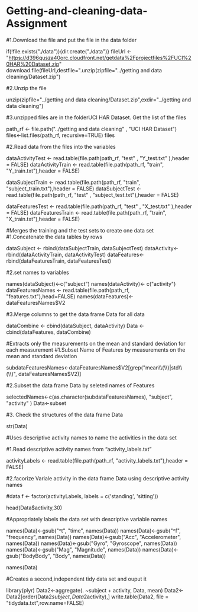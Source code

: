 # Getting-and-cleaning-data-Assignment

#1.Download the file and put the file in the data folder

if(!file.exists("./data")){dir.create("./data")}
fileUrl <- "https://d396qusza40orc.cloudfront.net/getdata%2Fprojectfiles%2FUCI%20HAR%20Dataset.zip"
download.file(fileUrl,destfile=".unzip(zipfile="../getting and data cleaning/Dataset.zip")

#2.Unzip the file

unzip(zipfile="../getting and data cleaning/Dataset.zip",exdir="../getting and data cleaning")

#3.unzipped files are in the folderUCI HAR Dataset. Get the list of the files

path_rf <- file.path("../getting and data cleaning" , "UCI HAR Dataset")
files<-list.files(path_rf, recursive=TRUE)
files

#2.Read data from the files into the variables

dataActivityTest  <- read.table(file.path(path_rf, "test" , "Y_test.txt" ),header = FALSE)
dataActivityTrain <- read.table(file.path(path_rf, "train", "Y_train.txt"),header = FALSE)

dataSubjectTrain <- read.table(file.path(path_rf, "train", "subject_train.txt"),header = FALSE)
dataSubjectTest  <- read.table(file.path(path_rf, "test" , "subject_test.txt"),header = FALSE)

dataFeaturesTest  <- read.table(file.path(path_rf, "test" , "X_test.txt" ),header = FALSE)
dataFeaturesTrain <- read.table(file.path(path_rf, "train", "X_train.txt"),header = FALSE)


#Merges the training and the test sets to create one data set
#1.Concatenate the data tables by rows

dataSubject <- rbind(dataSubjectTrain, dataSubjectTest)
dataActivity<- rbind(dataActivityTrain, dataActivityTest)
dataFeatures<- rbind(dataFeaturesTrain, dataFeaturesTest)

#2.set names to variables

names(dataSubject)<-c("subject")
names(dataActivity)<- c("activity")
dataFeaturesNames <- read.table(file.path(path_rf, "features.txt"),head=FALSE)
names(dataFeatures)<- dataFeaturesNames$V2

#3.Merge columns to get the data frame Data for all data

dataCombine <- cbind(dataSubject, dataActivity)
Data <- cbind(dataFeatures, dataCombine)

#Extracts only the measurements on the mean and standard deviation for each measurement
#1.Subset Name of Features by measurements on the mean and standard deviation

subdataFeaturesNames<-dataFeaturesNames$V2[grep("mean\\(\\)|std\\(\\)", dataFeaturesNames$V2)]

#2.Subset the data frame Data by seleted names of Features

selectedNames<-c(as.character(subdataFeaturesNames), "subject", "activity" )
Data<-subset

#3. Check the structures of the data frame Data

str(Data)

#Uses descriptive activity names to name the activities in the data set

#1.Read descriptive activity names from “activity_labels.txt”

activityLabels <- read.table(file.path(path_rf, "activity_labels.txt"),header = FALSE)

#2.facorize Variale activity in the data frame Data using descriptive activity names

#data.f <- factor(activityLabels, labels = c('standing', 'sitting'))

head(Data$activity,30)

#Appropriately labels the data set with descriptive variable names

names(Data)<-gsub("^t", "time", names(Data))
names(Data)<-gsub("^f", "frequency", names(Data))
names(Data)<-gsub("Acc", "Accelerometer", names(Data))
names(Data)<-gsub("Gyro", "Gyroscope", names(Data))
names(Data)<-gsub("Mag", "Magnitude", names(Data))
names(Data)<-gsub("BodyBody", "Body", names(Data))

names(Data)

#Creates a second,independent tidy data set and ouput it

library(plyr)
Data2<-aggregate(. ~subject + activity, Data, mean)
Data2<-Data2[order(Data2$subject,Data2$activity),]
write.table(Data2, file = "tidydata.txt",row.name=FALSE)

